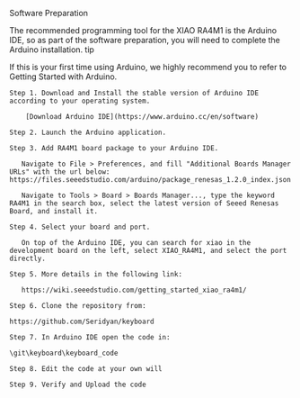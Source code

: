 Software Preparation

The recommended programming tool for the XIAO RA4M1 is the Arduino IDE, so as part of the software preparation, you will need to complete the Arduino installation.
tip

If this is your first time using Arduino, we highly recommend you to refer to Getting Started with Arduino.

    Step 1. Download and Install the stable version of Arduino IDE according to your operating system.

        [Download Arduino IDE](https://www.arduino.cc/en/software)

    Step 2. Launch the Arduino application.

    Step 3. Add RA4M1 board package to your Arduino IDE.

       Navigate to File > Preferences, and fill "Additional Boards Manager URLs" with the url below: https://files.seeedstudio.com/arduino/package_renesas_1.2.0_index.json

       Navigate to Tools > Board > Boards Manager..., type the keyword RA4M1 in the search box, select the latest version of Seeed Renesas Board, and install it.

    Step 4. Select your board and port.

       On top of the Arduino IDE, you can search for xiao in the development board on the left, select XIAO_RA4M1, and select the port directly.
      
    Step 5. More details in the following link:
    
       https://wiki.seeedstudio.com/getting_started_xiao_ra4m1/

    Step 6. Clone the repository from: 

	https://github.com/Seridyan/keyboard

    Step 7. In Arduino IDE open the code in:

	\git\keyboard\keyboard_code

    Step 8. Edit the code at your own will

    Step 9. Verify and Upload the code


       
